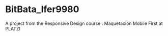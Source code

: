 # BitBata_lfer9980
A project from the Responsive Design course : Maquetación Mobile First at PLATZI
